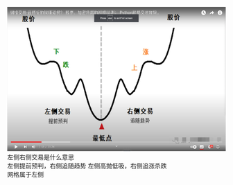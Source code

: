 <img src='./img/2022-12-20-16-48-24.png' height=333px></img>
左侧右侧交易是什么意思  
左侧提前预判，右侧追随趋势
左侧高抛低吸，右侧追涨杀跌  
网格属于左侧
